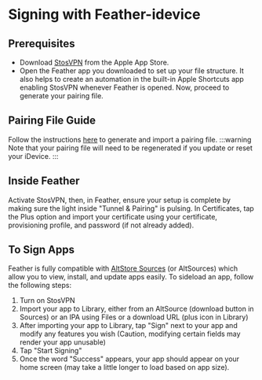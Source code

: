 # Signing with Feather-idevice 
## Prerequisites
- Download [StosVPN](https://apps.apple.com/us/app/stosvpn/id6744003051) from the Apple App Store.
- Open the Feather app you downloaded to set up your file structure. It also helps to create an automation in the built-in Apple Shortcuts app enabling StosVPN whenever Feather is opened. Now, proceed to generate your pairing file.
## Pairing File Guide
Follow the instructions [here](/guide/guides/pairing-file) to generate and import a pairing file.
:::warning
Note that your pairing file will need to be regenerated if you update or reset your iDevice. :::
## Inside Feather
Activate StosVPN, then, in Feather, ensure your setup is complete by making sure the light inside "Tunnel & Pairing" is pulsing.
In Certificates, tap the Plus option and import your certificate using your certificate, provisioning profile, and password (if not already added).
## To Sign Apps
Feather is fully compatible with [AltStore Sources](https://faq.altstore.io/developers/make-a-source) (or AltSources) which allow you to view, install, and update apps easily.
To sideload an app, follow the following steps:
1. Turn on StosVPN
2. Import your app to Library, either from an AltSource (download button in Sources) or an IPA using Files or a download URL (plus icon in Library)
3. After importing your app to Library, tap "Sign" next to your app and modify any features you wish (Caution, modifying certain fields may render your app unusable)
4. Tap "Start Signing"
5. Once the word "Success" appears, your app should appear on your home screen (may take a little longer to load based on app size).
